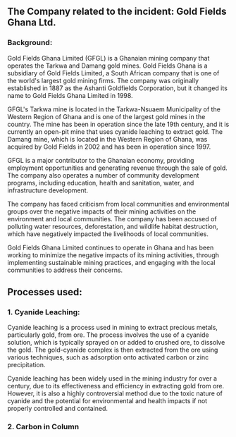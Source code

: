 
## The Company related to the incident: Gold Fields Ghana Ltd.
### Background:
Gold Fields Ghana Limited (GFGL) is a Ghanaian mining company that operates the Tarkwa and Damang gold mines. Gold Fields Ghana is a subsidiary of Gold Fields Limited, a South African company that is one of the world's largest gold mining firms. The company was originally established in 1887 as the Ashanti Goldfields Corporation, but it changed its name to Gold Fields Ghana Limited in 1998.

GFGL's Tarkwa mine is located in the Tarkwa-Nsuaem Municipality of the Western Region of Ghana and is one of the largest gold mines in the country. The mine has been in operation since the late 19th century, and it is currently an open-pit mine that uses cyanide leaching to extract gold. The Damang mine, which is located in the Western Region of Ghana, was acquired by Gold Fields in 2002 and has been in operation since 1997.

GFGL is a major contributor to the Ghanaian economy, providing employment opportunities and generating revenue through the sale of gold. The company also operates a number of community development programs, including education, health and sanitation, water, and infrastructure development.

The company has faced criticism from local communities and environmental groups over the negative impacts of their mining activities on the environment and local communities. The company has been accused of polluting water resources, deforestation, and wildlife habitat destruction, which have negatively impacted the livelihoods of local communities.

Gold Fields Ghana Limited continues to operate in Ghana and has been working to minimize the negative impacts of its mining activities, through implementing sustainable mining practices, and engaging with the local communities to address their concerns.


## Processes used: 

### 1. Cyanide Leaching:
Cyanide leaching is a process used in mining to extract precious metals, particularly gold, from ore. The process involves the use of a cyanide solution, which is typically sprayed on or added to crushed ore, to dissolve the gold. The gold-cyanide complex is then extracted from the ore using various techniques, such as adsorption onto activated carbon or zinc precipitation.

Cyanide leaching has been widely used in the mining industry for over a century, due to its effectiveness and efficiency in extracting gold from ore. However, it is also a highly controversial method due to the toxic nature of cyanide and the potential for environmental and health impacts if not properly controlled and contained.

### 2. Carbon in Column
